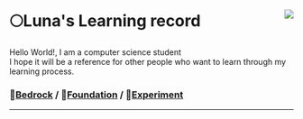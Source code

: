<div align="">
<a href="https://solved.ac/lunatic_0"><img align="right" src="http://mazandi.herokuapp.com/api?handle=lunatic_0&theme=dark"/></a>

# 🌕Luna's Learning record

Hello World!, I am a computer science student<br>
I hope it will be a reference for other people who want to learn through my learning process.

### 🗻[Bedrock](https://github.com/K-Lunatic/Bedrock/tree/Default) / 🧱[Foundation](https://github.com/K-Lunatic) / 🥼[Experiment](https://github.com/K-Lunatic)

---
